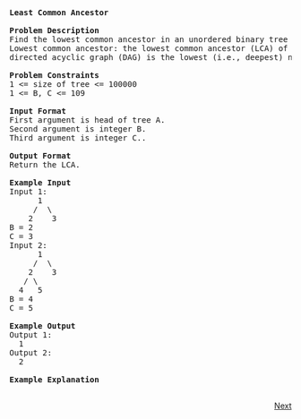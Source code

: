 <pre>
<b>Least Common Ancestor</b>

<b>Problem Description</b>
Find the lowest common ancestor in an unordered binary tree A, given two values, B and C, in the tree.
Lowest common ancestor: the lowest common ancestor (LCA) of two nodes and w in a tree or 
directed acyclic graph (DAG) is the lowest (i.e., deepest) node that has both v and w as descendants.

<b>Problem Constraints</b>
1 <= size of tree <= 100000
1 <= B, C <= 109

<b>Input Format</b>
First argument is head of tree A.
Second argument is integer B.
Third argument is integer C..

<b>Output Format</b>
Return the LCA.

<b>Example Input</b>
Input 1:
      1
     /  \
    2    3
B = 2
C = 3
Input 2:
      1
     /  \
    2    3
   / \
  4   5
B = 4
C = 5

<b>Example Output</b>
Output 1:
  1
Output 2:
  2

<b>Example Explanation</b>
		
</pre>	
<p align="right"><a class="Pagination-link1SfnH-8-DxMA Pagination-link_right2v3HzuwWFxb4" aria-label="Next Page: Raw Mode Editor" href="https://github.com/divyangju1991/DSA-Scaler/blob/main/DSA/src/com/scaler/dsa/tree/assignment/LCA/read2ndPage.md">Next</a></p>
